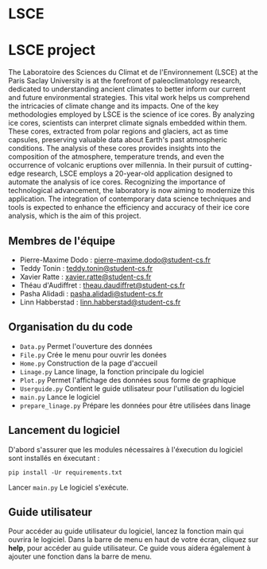# LSCE

# LSCE project
The Laboratoire des Sciences du Climat et de l'Environnement (LSCE) at the Paris Saclay University is at the forefront of paleoclimatology research, dedicated to understanding ancient climates to better inform our current and future environmental strategies. This vital work helps us comprehend the intricacies of climate change and its impacts. One of the key methodologies employed by LSCE is the science of ice cores. By analyzing ice cores, scientists can interpret climate signals embedded within them. These cores, extracted from polar regions and glaciers, act as time capsules, preserving valuable data about Earth's past atmospheric conditions. The analysis of these cores provides insights into the composition of the atmosphere, temperature trends, and even the occurrence of volcanic eruptions over millennia. In their pursuit of cutting-edge research, LSCE employs a 20-year-old application designed to automate the analysis of ice cores. Recognizing the importance of technological advancement, the laboratory is now aiming to modernize this application. The integration of contemporary data science techniques and tools is expected to enhance the efficiency and accuracy of their ice core analysis, which is the aim of this project.

## Membres de l'équipe

- Pierre-Maxime Dodo : pierre-maxime.dodo@student-cs.fr
- Teddy Tonin : teddy.tonin@student-cs.fr
- Xavier Ratte : xavier.ratte@student-cs.fr
- Théau d'Audiffret : theau.daudiffret@student-cs.fr
- Pasha Alidadi : pasha.alidadi@student-cs.fr
- Linn Habberstad : linn.habberstad@student-cs.fr

## Organisation du du code 

- ``Data.py`` Permet l'ouverture des données
- ``File.py`` Crée le menu pour ouvrir les donées
- ``Home.py`` Construction de la page d'accueil
- ``Linage.py`` Lance linage, la fonction principale du logiciel
- ``Plot.py`` Permet l'affichage des données sous forme de graphique
- ``Userguide.py`` Contient le guide utilisateur pour l'utilisation du logiciel
- ``main.py`` Lance le logiciel
- ``prepare_linage.py`` Prépare les données pour être utilisées dans linage

## Lancement du logiciel 

D'abord s'assurer que les modules nécessaires à l'éxecution du logiciel sont installés en éxecutant :

    pip install -Ur requirements.txt

Lancer ``main.py``
Le logiciel s'exécute.

## Guide utilisateur 

Pour accéder au guide utilisateur du logiciel, lancez la fonction main qui ouvrira le logiciel. Dans la barre de menu en haut de votre écran, cliquez sur **help**, pour accéder au guide utilisateur. Ce guide vous aidera également à ajouter une fonction dans la barre de menu. 
